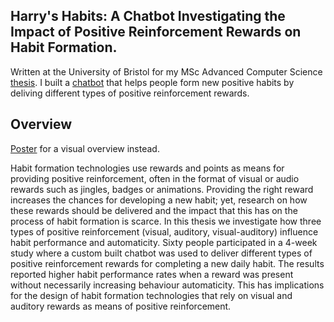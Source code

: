 ## Harry's Habits: A Chatbot Investigating the Impact of Positive Reinforcement Rewards on Habit Formation.

Written at the University of Bristol for my MSc Advanced Computer Science [thesis](thesis.pdf). I built a [chatbot](https://github.com/harrymt/harryshabits) that helps people form new positive habits by deliving different types of positive reinforcement rewards.

## Overview

[Poster](poster.pdf) for a visual overview instead.

Habit formation technologies use rewards and points as means for providing positive reinforcement, often in the format of visual or audio rewards such as jingles, badges or animations. Providing the right reward increases the chances for developing a new habit; yet, research on how these rewards should be delivered and the impact that this has on the process of habit formation is scarce. In this thesis we investigate how three types of positive reinforcement (visual, auditory, visual-auditory) influence habit performance and automaticity. Sixty people participated in a 4-week study where a custom built chatbot was used to deliver different types of positive reinforcement rewards for completing a new daily habit. The results reported higher habit performance rates when a reward was present without necessarily increasing behaviour automaticity. This has implications for the design of habit formation technologies that rely on visual and auditory rewards as means of positive reinforcement.
